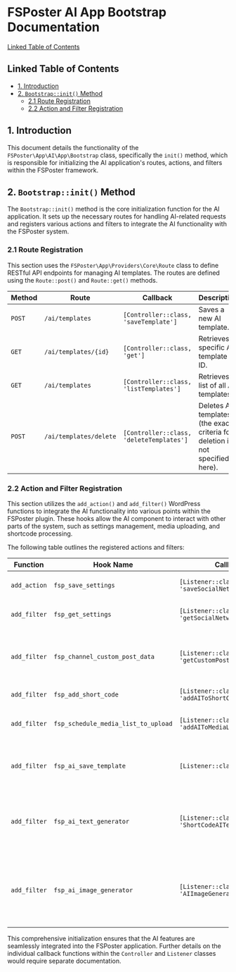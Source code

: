 # FSPoster AI App Bootstrap Documentation

[Linked Table of Contents](#linked-table-of-contents)

## Linked Table of Contents

* [1. Introduction](#1-introduction)
* [2. `Bootstrap::init()` Method](#2-bootstrapinit-method)
    * [2.1 Route Registration](#21-route-registration)
    * [2.2 Action and Filter Registration](#22-action-and-filter-registration)


## 1. Introduction

This document details the functionality of the `FSPoster\App\AI\App\Bootstrap` class, specifically the `init()` method, which is responsible for initializing the AI application's routes, actions, and filters within the FSPoster framework.


## 2. `Bootstrap::init()` Method

The `Bootstrap::init()` method is the core initialization function for the AI application.  It sets up the necessary routes for handling AI-related requests and registers various actions and filters to integrate the AI functionality with the FSPoster system.

### 2.1 Route Registration

This section uses the `FSPoster\App\Providers\Core\Route` class to define RESTful API endpoints for managing AI templates.  The routes are defined using the `Route::post()` and `Route::get()` methods.

| Method | Route                      | Callback                                      | Description                                                                |
|--------|-----------------------------|----------------------------------------------|----------------------------------------------------------------------------|
| `POST`  | `/ai/templates`            | `[Controller::class, 'saveTemplate']`       | Saves a new AI template.                                                  |
| `GET`   | `/ai/templates/{id}`       | `[Controller::class, 'get']`               | Retrieves a specific AI template by ID.                                   |
| `GET`   | `/ai/templates`            | `[Controller::class, 'listTemplates']`      | Retrieves a list of all AI templates.                                      |
| `POST`  | `/ai/templates/delete`     | `[Controller::class, 'deleteTemplates']`    | Deletes AI templates (the exact criteria for deletion is not specified here). |


### 2.2 Action and Filter Registration

This section utilizes the `add_action()` and `add_filter()` WordPress functions to integrate the AI functionality into various points within the FSPoster plugin.  These hooks allow the AI component to interact with other parts of the system, such as settings management, media uploading, and shortcode processing.

The following table outlines the registered actions and filters:

| Function      | Hook Name                             | Callback                                   | Priority | Arguments | Description                                                                                                    |
|---------------|--------------------------------------|--------------------------------------------|----------|-----------|----------------------------------------------------------------------------------------------------------------|
| `add_action` | `fsp_save_settings`                   | `[Listener::class, 'saveSocialNetworkSettings']` | 10       | 2         | Saves social network settings related to AI.                                                                    |
| `add_filter` | `fsp_get_settings`                    | `[Listener::class, 'getSocialNetworkSettings']` | 10       | 2         | Retrieves social network settings related to AI.                                                                  |
| `add_filter` | `fsp_channel_custom_post_data`       | `[Listener::class, 'getCustomPostData']`     | 99       | 3         | Adds custom post data for AI-related channels (specific data added is not described here).                     |
| `add_filter` | `fsp_add_short_code`                  | `[Listener::class, 'addAIToShortCodes']`     |          |           | Adds AI-related shortcodes.                                                                                  |
| `add_filter` | `fsp_schedule_media_list_to_upload` | `[Listener::class, 'addAIToMediaList']`      | 10       | 2         | Adds AI-generated media to the upload queue.                                                                |
| `add_filter` | `fsp_ai_save_template`                | `[Listener::class, 'save']`                | 10       | 2         | Saves an AI template (likely called after template creation/update).                                        |
| `add_filter` | `fsp_ai_text_generator`              | `[Listener::class, 'ShortCodeAITextGenerator']`| 10       | 4         | Generates text using AI based on shortcode parameters. The algorithm used is not specified in this document. |
| `add_filter` | `fsp_ai_image_generator`             | `[Listener::class, 'AIImageGenerator']`    | 10       | 4         | Generates images using AI based on provided parameters. The algorithm used is not specified in this document. |


This comprehensive initialization ensures that the AI features are seamlessly integrated into the FSPoster application.  Further details on the individual callback functions within the `Controller` and `Listener` classes would require separate documentation.
